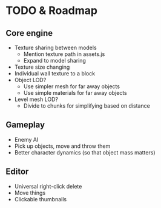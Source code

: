 TODO & Roadmap
==============

Core engine
-----------

* Texture sharing between models
	- Mention texture path in assets.js
	- Expand to model sharing
* Texture size changing
* Individual wall texture to a block
* Object LOD?
	- Use simpler mesh for far away objects
	- Use simple materials for far away objects
* Level mesh LOD?
	- Divide to chunks for simplifying based on distance


Gameplay
--------

* Enemy AI
* Pick up objects, move and throw them
* Better character dynamics (so that object mass matters)


Editor
------

* Universal right-click delete
* Move things
* Clickable thumbnails

